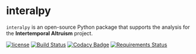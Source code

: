 # interalpy

``interalpy``  is an open-source Python package that supports the analysis for the **Intertemporal Altruism** project.

[![license](https://img.shields.io/github/license/mashape/apistatus.svg?maxAge=2592000)]()  [![Build Status](https://travis-ci.org/briqInstitute/interalpy.svg?branch=master)](https://travis-ci.org/briqInstitute/interalpy) [![Codacy Badge](https://api.codacy.com/project/badge/Grade/b31389b4ecf146958870ee648f72b502)](https://www.codacy.com/app/eisenhauer/interalpy?utm_source=github.com&amp;utm_medium=referral&amp;utm_content=briqInstitute/interalpy&amp;utm_campaign=Badge_Grade)
[![Requirements Status](https://requires.io/github/briqInstitute/interalpy/requirements.svg?branch=master)](https://requires.io/github/briqInstitute/interalpy/requirements/?branch=master)

